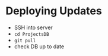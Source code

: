 
Deploying Updates
====
- SSH into server
- ```cd ProjectsDB```
- ```git pull```
- check DB up to date